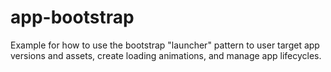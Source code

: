 # app-bootstrap
Example for how to use the bootstrap "launcher" pattern to user target app versions and assets, create loading animations, and manage app lifecycles.
